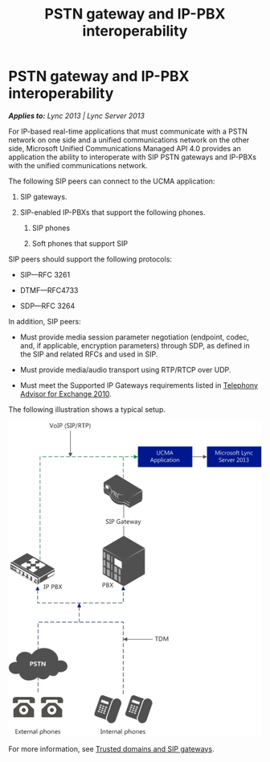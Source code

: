 ﻿---
title: PSTN gateway and IP-PBX interoperability
TOCTitle: PSTN gateway and IP-PBX interoperability
ms:assetid: 393b1403-3f11-4574-9d1b-0ed38764333d
ms:mtpsurl: https://msdn.microsoft.com/en-us/library/Dn465944(v=office.15)
ms:contentKeyID: 57102438
ms.date: 07/25/2014
mtps_version: v=office.15
---

# PSTN gateway and IP-PBX interoperability


_**Applies to:** Lync 2013 | Lync Server 2013_

For IP-based real-time applications that must communicate with a PSTN network on one side and a unified communications network on the other side, Microsoft Unified Communications Managed API 4.0 provides an application the ability to interoperate with SIP PSTN gateways and IP-PBXs with the unified communications network.

The following SIP peers can connect to the UCMA application:

1.  SIP gateways.

2.  SIP-enabled IP-PBXs that support the following phones.
    
    1.  SIP phones
    
    2.  Soft phones that support SIP

SIP peers should support the following protocols:

  - SIP—RFC 3261

  - DTMF—RFC4733

  - SDP—RFC 3264

In addition, SIP peers:

  - Must provide media session parameter negotiation (endpoint, codec, and, if applicable, encryption parameters) through SDP, as defined in the SIP and related RFCs and used in SIP.

  - Must provide media/audio transport using RTP/RTCP over UDP.

  - Must meet the Supported IP Gateways requirements listed in [Telephony Advisor for Exchange 2010](http://technet.microsoft.com/en-us/library/ee364753.aspx).

The following illustration shows a typical setup.

![IP-PBX Gateway](images/Dn465944.UCMA-Gateway(Office.15).jpg "IP-PBX Gateway")

For more information, see [Trusted domains and SIP gateways](trusted-domains-and-sip-gateways.md).

